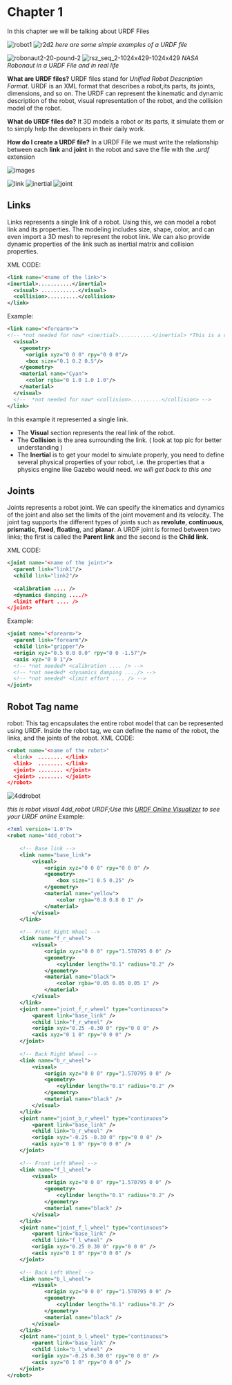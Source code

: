# Chapter 1
In this chapter we will be talking about URDF Files

![robot1](https://user-images.githubusercontent.com/13907836/36332617-d0054cfa-1327-11e8-8f72-ed011af0fadc.PNG)
![r2d2](https://user-images.githubusercontent.com/13907836/36332618-d021f166-1327-11e8-84b8-2eb4b4b1a4c1.PNG)
*here are some simple examples of a URDF file*

![robonaut2-20-pound-2](https://user-images.githubusercontent.com/13907836/36332994-5c6ac9bc-1329-11e8-94ed-820b81de4f6a.jpg)
![rsz_seq_2-1024x429-1024x429](https://user-images.githubusercontent.com/13907836/36332927-18754318-1329-11e8-8f73-fb3eca02aeb8.png)
*NASA Robonaut in a URDF File and in real life*


**What are URDF files?** URDF files stand for *Unified Robot Description Format*. URDF is an XML format that describes a robot,its parts, its joints, dimensions, and so on. The URDF can represent the kinematic and dynamic description of the robot, visual representation of the robot, and the collision model of the robot.


**What do URDF files do?** It 3D models a robot or its parts, it simulate them or to simply help the developers in their daily work.

**How do I create a URDF file?** In a URDF File we must write the relationship between each **link** and **joint** in the robot and save the file with the *.urdf* extension

![images](https://user-images.githubusercontent.com/13907836/36333370-535776ca-132b-11e8-97e2-452b62057dc9.jpg)

![link](https://user-images.githubusercontent.com/13907836/36333893-6a448302-132e-11e8-978f-95726200bcc7.png)
![inertial](https://user-images.githubusercontent.com/13907836/36333896-6ae995e0-132e-11e8-8d3d-605cc050ade2.png)
![joint](https://user-images.githubusercontent.com/13907836/36333897-6b2a72cc-132e-11e8-8521-eadf98a53eca.png)

## Links
Links represents a single link of a robot. Using this, we can model a robot link and its properties. The modeling includes size, shape, color, and can even import a 3D mesh to represent the robot link. We can also provide dynamic properties of the link such as inertial matrix and collision properties.

XML CODE:                                                                     
```XML
<link name="<name of the link>">
<inertial>...........</inertial>
  <visual> ............</visual>
  <collision>..........</collision>
</link>
```

Example:                                                                     
```XML
<link name="<forearm>">
<!-- *not needed for now* <inertial>...........</inertial> *This is a comment btw*-->
  <visual> 
    <geometry>
      <origin xyz="0 0 0" rpy="0 0 0"/>
      <box size="0.1 0.2 0.5"/>
    </geometry>
    <material name="Cyan">
      <color rgba="0 1.0 1.0 1.0"/>
    </material>
  </visual>
  <!--  *not needed for now* <collision>..........</collision> -->
</link>
```

In this example it represented a single link. 
 * The **Visual** section represents the real link of the robot. 
 * The **Collision** is the area surrounding the link. ( look at top pic for better understanding )
 * The **Inertial** is to get your model to simulate properly, you need to define several physical properties of your robot, i.e. the properties that a physics engine like Gazebo would need. *we will get back to this one*
 
 ## Joints
Joints represents a robot joint. We can specify the kinematics and dynamics of the joint and also set the limits of the joint movement and its velocity. The joint tag supports the different types of joints such as **revolute**, **continuous**, **prismatic**, **fixed**, **floating**, and **planar**. A URDF joint is formed between two links; the first is called the **Parent link** and the second is the **Child link**.


XML CODE:                                                                     
```XML
<joint name="<name of the joint>">
  <parent link="link1"/>
  <child link="link2"/>
  
  <calibration .... />
  <dynamics damping ..../>
  <limit effort .... />
</joint>
```

Example:                                                                     
```XML
<joint name="<forearm>">
  <parent link="forearm"/>
  <child link="gripper"/>
  <origin xyz="0.5 0.0 0.0" rpy="0 0 -1.57"/>
  <axis xyz="0 0 1"/>
  <!-- *not needed* <calibration .... /> -->
  <!-- *not needed* <dynamics damping ..../> -->
  <!-- *not needed* <limit effort .... /> -->
</joint>  
```
 ## Robot Tag name
 robot: This tag encapsulates the entire robot model that can be represented using URDF. Inside the robot tag, we can define the name of the robot, the links, and the joints of the robot.
 XML CODE:                                                                     
```XML
<robot name="<name of the robot>"
  <link>  ........ </link>
  <link>  ........ </link>
  <joint> ........ </joint>
  <joint> ........ </joint>
</robot>
```

![4ddrobot](https://user-images.githubusercontent.com/13907836/36337621-27144506-134f-11e8-9657-68b31921d472.PNG)

*this is robot visual 4dd_robot URDF;Use this [URDF Online Visualizer](http://www.mymodelrobot.appspot.com/5629499534213120) to see your URDF online*
Example:                                                                     
```XML
<?xml version='1.0'?>
<robot name="4dd_robot">
  
    <!-- Base link -->
    <link name="base_link">
        <visual>
            <origin xyz="0 0 0" rpy="0 0 0" />
            <geometry>
                <box size="1 0.5 0.25" />
            </geometry>
            <material name="yellow">
                <color rgba="0.8 0.8 0 1" />
            </material>
        </visual>
    </link>
  
    <!-- Front Right Wheel -->
    <link name="f_r_wheel">
        <visual>
            <origin xyz="0 0 0" rpy="1.570795 0 0" />
            <geometry>
                <cylinder length="0.1" radius="0.2" />
            </geometry>
            <material name="black">
                <color rgba="0.05 0.05 0.05 1" />
            </material>
        </visual>
    </link>
    <joint name="joint_f_r_wheel" type="continuous">
        <parent link="base_link" />
        <child link="f_r_wheel" />
        <origin xyz="0.25 -0.30 0" rpy="0 0 0" />
        <axis xyz="0 1 0" rpy="0 0 0" />
    </joint>
  
    <!-- Back Right Wheel -->
    <link name="b_r_wheel">
        <visual>
            <origin xyz="0 0 0" rpy="1.570795 0 0" />
            <geometry>
                <cylinder length="0.1" radius="0.2" />
            </geometry>
            <material name="black" />
        </visual>
    </link>
    <joint name="joint_b_r_wheel" type="continuous">
        <parent link="base_link" />
        <child link="b_r_wheel" />
        <origin xyz="-0.25 -0.30 0" rpy="0 0 0" />
        <axis xyz="0 1 0" rpy="0 0 0" />
    </joint>
  
    <!-- Front Left Wheel -->
    <link name="f_l_wheel">
        <visual>
            <origin xyz="0 0 0" rpy="1.570795 0 0" />
            <geometry>
                <cylinder length="0.1" radius="0.2" />
            </geometry>
            <material name="black" />
        </visual>
    </link>
    <joint name="joint_f_l_wheel" type="continuous">
        <parent link="base_link" />
        <child link="f_l_wheel" />
        <origin xyz="0.25 0.30 0" rpy="0 0 0" />
        <axis xyz="0 1 0" rpy="0 0 0" />
    </joint>
  
    <!-- Back Left Wheel -->
    <link name="b_l_wheel">
        <visual>
            <origin xyz="0 0 0" rpy="1.570795 0 0" />
            <geometry>
                <cylinder length="0.1" radius="0.2" />
            </geometry>
            <material name="black" />
        </visual>
    </link>
    <joint name="joint_b_l_wheel" type="continuous">
        <parent link="base_link" />
        <child link="b_l_wheel" />
        <origin xyz="-0.25 0.30 0" rpy="0 0 0" />
        <axis xyz="0 1 0" rpy="0 0 0" />
    </joint>
</robot>
```
